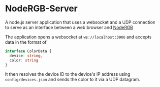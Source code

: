# NodeRGB-Server

A node.js server application that uses a websocket and a UDP connection to serve as an interface between a web browser and [NodeRGB](https://github.com/cedrichaase/nodergb)

The application opens a websocket at `ws://localhost:3000` and accepts data in the format of
```typescript
interface ColorData {
  device: string,
  color: string
}
```
It then resolves the device ID to the device's IP address using `config/devices.json` and sends the color to it via a UDP datagram.
